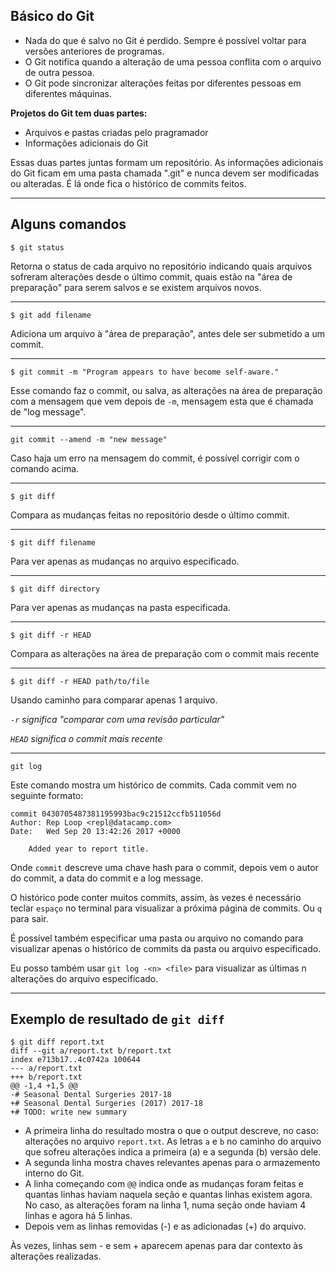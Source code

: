 ## Básico do Git

- Nada do que é salvo no Git é perdido. Sempre é possível voltar para versões anteriores de programas.
- O Git notifica quando a alteração de uma pessoa conflita com o arquivo de outra pessoa.
- O Git pode sincronizar alterações feitas por diferentes pessoas em diferentes máquinas.

**Projetos do Git tem duas partes:**
- Arquivos e pastas criadas pelo pragramador
- Informações adicionais do Git

Essas duas partes juntas formam um repositório. As informações adicionais do Git ficam em uma pasta chamada ".git" e nunca devem ser modificadas ou alteradas. É lá onde fica o histórico de commits feitos.

---

## Alguns comandos

`$ git status`

Retorna o status de cada arquivo no repositório indicando quais arquivos sofreram alterações desde o último commit, quais estão na "área de preparação" para serem salvos e se existem arquivos novos.

---
`$ git add filename`

Adiciona um arquivo à "área de preparação", antes dele ser submetido a um commit.

---
`$ git commit -m "Program appears to have become self-aware."`

Esse comando faz o commit, ou salva, as alterações na área de preparação com a mensagem que vem depois de `-m`, mensagem esta que é chamada de "log message".

---
`git commit --amend -m "new message"`

Caso haja um erro na mensagem do commit, é possível corrigir com o comando acima.

---
`$ git diff`

Compara as mudanças feitas no repositório desde o último commit.

---
`$ git diff filename`

Para ver apenas as mudanças no arquivo especificado.

---
`$ git diff directory`

Para ver apenas as mudanças na pasta especificada.

---
`$ git diff -r HEAD`

Compara as alterações na área de preparação com o commit mais recente

---
`$ git diff -r HEAD path/to/file`

Usando caminho para comparar apenas 1 arquivo.

*`-r` significa "comparar com uma revisão particular"*

*`HEAD` significa o commit mais recente*

---
`git log`

Este comando mostra um histórico de commits. Cada commit vem no seguinte formato:
```
commit 0430705487381195993bac9c21512ccfb511056d
Author: Rep Loop <repl@datacamp.com>
Date:   Wed Sep 20 13:42:26 2017 +0000

    Added year to report title.
```
Onde `commit` descreve uma chave hash para o commit, depois vem o autor do commit, a data do commit e a log message.

O histórico pode conter muitos commits, assim, às vezes é necessário teclar `espaço` no terminal para visualizar a próxima página de commits. Ou `q` para sair.

É possível também especificar uma pasta ou arquivo no comando para visualizar apenas o histórico de commits da pasta ou arquivo especificado.

Eu posso também usar `git log -<n> <file>` para visualizar as últimas n alterações do arquivo especificado.

---

## Exemplo de resultado de `git diff`
```
$ git diff report.txt
diff --git a/report.txt b/report.txt
index e713b17..4c0742a 100644
--- a/report.txt
+++ b/report.txt
@@ -1,4 +1,5 @@
-# Seasonal Dental Surgeries 2017-18
+# Seasonal Dental Surgeries (2017) 2017-18
+# TODO: write new summary
```

- A primeira linha do resultado mostra o que o output descreve, no caso: alterações no arquivo `report.txt`. As letras `a` e `b` no caminho do arquivo que sofreu alterações indica a primeira (a) e a segunda (b) versão dele.
- A segunda linha mostra chaves relevantes apenas para o armazemento interno do Git.
- A linha começando com `@@` indica onde as mudanças foram feitas e quantas linhas haviam naquela seção e quantas linhas existem agora. No caso, as alterações foram na linha 1, numa seção onde haviam 4 linhas e agora há 5 linhas.
- Depois vem as linhas removidas (-) e as adicionadas (+) do arquivo.

Às vezes, linhas sem - e sem + aparecem apenas para dar contexto às alterações realizadas.